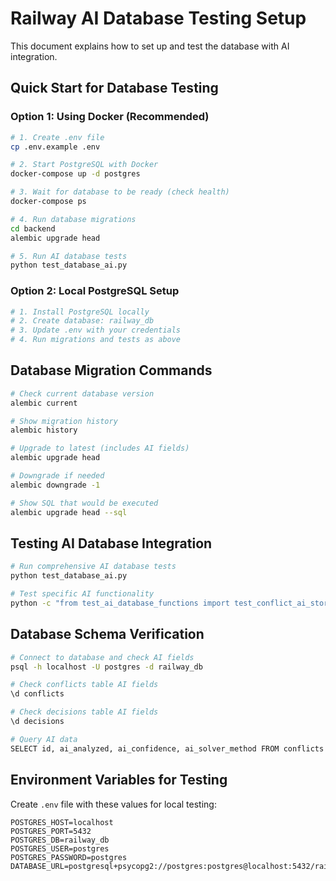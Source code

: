 # Railway AI Database Testing Setup

This document explains how to set up and test the database with AI integration.

## Quick Start for Database Testing

### Option 1: Using Docker (Recommended)
```bash
# 1. Create .env file
cp .env.example .env

# 2. Start PostgreSQL with Docker
docker-compose up -d postgres

# 3. Wait for database to be ready (check health)
docker-compose ps

# 4. Run database migrations
cd backend
alembic upgrade head

# 5. Run AI database tests
python test_database_ai.py
```

### Option 2: Local PostgreSQL Setup
```bash
# 1. Install PostgreSQL locally
# 2. Create database: railway_db
# 3. Update .env with your credentials
# 4. Run migrations and tests as above
```

## Database Migration Commands

```bash
# Check current database version
alembic current

# Show migration history
alembic history

# Upgrade to latest (includes AI fields)
alembic upgrade head

# Downgrade if needed
alembic downgrade -1

# Show SQL that would be executed
alembic upgrade head --sql
```

## Testing AI Database Integration

```bash
# Run comprehensive AI database tests
python test_database_ai.py

# Test specific AI functionality
python -c "from test_ai_database_functions import test_conflict_ai_storage; test_conflict_ai_storage()"
```

## Database Schema Verification

```bash
# Connect to database and check AI fields
psql -h localhost -U postgres -d railway_db

# Check conflicts table AI fields
\d conflicts

# Check decisions table AI fields  
\d decisions

# Query AI data
SELECT id, ai_analyzed, ai_confidence, ai_solver_method FROM conflicts WHERE ai_analyzed = true;
```

## Environment Variables for Testing

Create `.env` file with these values for local testing:
```
POSTGRES_HOST=localhost
POSTGRES_PORT=5432
POSTGRES_DB=railway_db
POSTGRES_USER=postgres
POSTGRES_PASSWORD=postgres
DATABASE_URL=postgresql+psycopg2://postgres:postgres@localhost:5432/railway_db
```
